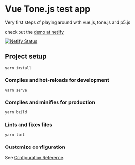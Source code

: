 # Vue Tone.js test app

Very first steps of playing around with vue.js, tone.js and p5.js

check out the [demo at netlify](https://vue-tonejs-test.netlify.app/)

[![Netlify Status](https://api.netlify.com/api/v1/badges/e3927fc0-f8a5-4884-a3f3-cbf46f2be468/deploy-status)](https://vue-tonejs-test.netlify.app/)

## Project setup
```
yarn install
```

### Compiles and hot-reloads for development
```
yarn serve
```

### Compiles and minifies for production
```
yarn build
```

### Lints and fixes files
```
yarn lint
```

### Customize configuration
See [Configuration Reference](https://cli.vuejs.org/config/).
